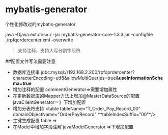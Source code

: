 # mybatis-generator
个性化修改过的mybatis-generator

java -Djava.ext.dirs=./ -jar mybatis-generator-core-1.3.3.jar -configfile ./rpfqordercenter.xml -overwrite
>支持注释，支持大写分割字段符

##配置文件写法需要注意

* 数据库连接串 jdbc:mysql://192.168.2.200/rpfqordercenter?characterEncoding=utf8&amp;allowMultiQueries=true&amp;**useInformationSchema=true**
* 增加注释的配置 commentGenerator=>需要增加属性 <property name="addRemarkComments" value="true"/>
* 在更新数据库的Mapper方法上增加@MasterDataSource的配置  javaClientGenerator＝》下增加配置<modifyDbAnnotation name="masterDataSource" value="com.u51.rpfqorderservice.datasources.annotations.MasterDataSource"/>
* 增加分表符支持 <table tableName="T_Order_Pay_Record_00" domainObjectName="OrderPayRecord" **tableIndexSuffix="00"*/>
* 主键生成配置 table => <generatedKey column="RecordId" sqlStatement="MySql" identity="true" />
* 在Model中增加字段注解 javaModelGenerator =>下增加配置  <fieldAnnotation name="jsonSerializer" value="com.fasterxml.jackson.databind.annotation.JsonDeserialize(using = JacksonDateDeserializer.class)" importType="com.u51.utils.jackson.JacksonDateDeserializer" targetType="java.util.Date"/>
